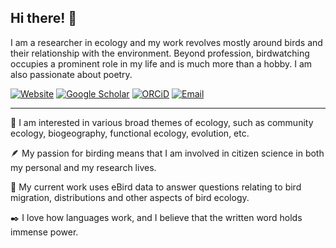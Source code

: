 ## Hi there! 👋

I am a researcher in ecology and my work revolves mostly around birds and their relationship with the environment. Beyond profession, birdwatching occupies a prominent role in my life and is much more than a hobby. I am also passionate about poetry.

[![Website](https://img.shields.io/website?label=Website&up_color=teal&up_message=Online&url=https%3A%2F%2Fkartrick.rbind.io%2F)](https://kartrick.rbind.io/)
[![Google Scholar](https://img.shields.io/badge/Scholar-gray?style=flat&logo=GoogleScholar)](https://scholar.google.co.in/citations?user=rGqtkNgAAAAJ&hl=en)
[![ORCiD](https://img.shields.io/badge/ORCiD-gray?style=flat&logo=ORCID)](https://orcid.org/0000-0003-2863-5879)
[![Email](https://img.shields.io/badge/Email-rikudoukarthik@gmail.com-yellowgreen?style=flat)](mailto:rikudoukarthik@gmail.com)

***

🔭 I am interested in various broad themes of ecology, such as community ecology, biogeography, functional ecology, evolution, etc. 

🪶 My passion for birding means that I am involved in citizen science in both my personal and my research lives.

💼 My current work uses eBird data to answer questions relating to bird migration, distributions and other aspects of bird ecology.

✒️ I love how languages work, and I believe that the written word holds immense power.

<!--
**rikudoukarthik/rikudoukarthik** is a ✨ _special_ ✨ repository because its `README.md` (this file) appears on your GitHub profile.

Here are some ideas to get you started:

- 🔭 I’m currently working on ...
- 🌱 I’m currently learning ...
- 👯 I’m looking to collaborate on ...
- 🤔 I’m looking for help with ...
- 💬 Ask me about ...
- 📫 How to reach me: ...
- 😄 Pronouns: ...
- ⚡ Fun fact: ...
-->
